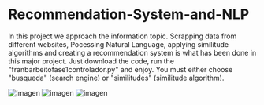 # Recommendation-System-and-NLP
In this project we approach the information topic. Scrapping data from different websites, Pocessing Natural Language, applying similitude algorithms and creating a recommendation system is what has been done in this major project. 
Just download the code, run the "franbarbeitofase1controlador.py" and enjoy. You must either choose "busqueda" (search engine) or "similitudes" (similitude algorithm).

![imagen](https://user-images.githubusercontent.com/43651495/195882926-e94b914b-403f-45a2-9b35-528e82eb43ad.png)
![imagen](https://user-images.githubusercontent.com/43651495/195882749-77dd61b4-f4b6-4c38-ba43-308109cf664f.png)
![imagen](https://user-images.githubusercontent.com/43651495/195882849-22f28d10-0b90-4ca1-aebf-201cfb85de89.png)
